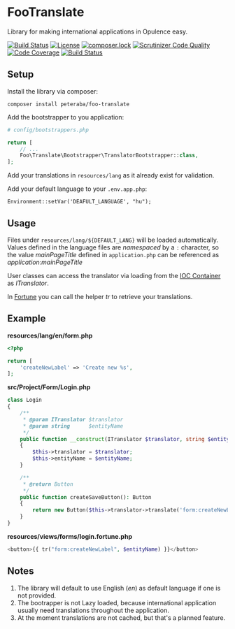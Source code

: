 FooTranslate
============

Library for making international applications in Opulence easy.

[![Build Status](https://travis-ci.org/peteraba/FooTranslate.svg?branch=master)](https://travis-ci.org/peteraba/FooTranslate)
[![License](https://poser.pugx.org/peteraba/foo-translate/license)](https://packagist.org/packages/peteraba/foo-translate)
[![composer.lock](https://poser.pugx.org/peteraba/foo-translate/composerlock)](https://packagist.org/packages/peteraba/foo-translate)
[![Scrutinizer Code Quality](https://scrutinizer-ci.com/g/peteraba/FooTranslate/badges/quality-score.png?b=master)](https://scrutinizer-ci.com/g/peteraba/FooTranslate/?branch=master)
[![Code Coverage](https://scrutinizer-ci.com/g/peteraba/FooTranslate/badges/coverage.png?b=master)](https://scrutinizer-ci.com/g/peteraba/FooTranslate/?branch=master)
[![Build Status](https://scrutinizer-ci.com/g/peteraba/FooTranslate/badges/build.png?b=master)](https://scrutinizer-ci.com/g/peteraba/FooTranslate/build-status/master)

Setup
-----

Install the library via composer:

```
composer install peteraba/foo-translate
```

Add the bootstrapper to you application:
```php
# config/bootstrappers.php

return [
    // ...
    Foo\Translate\Bootstrapper\TranslatorBootstrapper::class,
];
```

Add your translations in `resources/lang` as it already exist for validation.

Add your default language to your `.env.app.php`:
```
Environment::setVar('DEAFULT_LANGUAGE', "hu");
```


Usage
-----

Files under `resources/lang/${DEFAULT_LANG}` will be loaded automatically. Values defined in the language files are
_namespaced_ by a `:` character, so the value *mainPageTitle* defined in `application.php` can be referenced as *application:mainPageTitle*

User classes can access the translator via loading from the [IOC Container](https://www.opulencephp.com/docs/1.0/ioc-container) as *ITranslator*.

In [Fortune](https://www.opulencephp.com/docs/1.0/view-fortune) you can call the helper *tr* to retrieve your translations.


Example
-------

**resources/lang/en/form.php**
```php
<?php

return [
    'createNewLabel' => 'Create new %s',
];
```

**src/Project/Form/Login.php**
```php
class Login
{
    /**
     * @param ITranslator $translator
     * @param string      $entityName
     */
    public function __construct(ITranslator $translator, string $entityName)
    {
        $this->translator = $translator;
        $this->entityName = $entityName;
    }

    /**
     * @return Button
     */
    public function createSaveButton(): Button
    {
        return new Button($this->translator->translate('form:createNewLabel', $this->entityName));
    }
}
```

**resources/views/forms/login.fortune.php**
```php
<button>{{ tr("form:createNewLabel", $entityName) }}</button>
```


Notes
-----

1. The library will default to use English (*en*) as default language if one is not provided.
2. The bootrapper is not Lazy loaded, because international application usually need translations throughout the application.
3. At the moment translations are not cached, but that's a planned feature.

